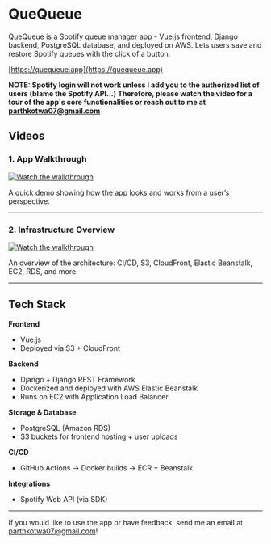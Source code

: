 # QueQueue

QueQueue is a Spotify queue manager app - Vue.js frontend, Django backend, PostgreSQL database, and deployed on AWS. Lets users save and restore Spotify queues with the click of a button. 

[https://quequeue.app](https://quequeue.app)  

**NOTE: Spotify login will not work unless I add you to the authorized list of users (blame the Spotify API...) Therefore, please watch the video for a tour of the app's core functionalities or reach out to me at parthkotwa07@gmail.com**

## Videos

### 1. App Walkthrough
[![Watch the walkthrough](https://img.youtube.com/vi/hJ-PSDomcfE/maxresdefault.jpg)](https://youtu.be/hJ-PSDomcfE)

A quick demo showing how the app looks and works from a user’s perspective.

---

### 2. Infrastructure Overview
[![Watch the walkthrough](https://img.youtube.com/vi/vKi6S3hv4t0/maxresdefault.jpg)](https://youtu.be/vKi6S3hv4t0)

An overview of the architecture: CI/CD, S3, CloudFront, Elastic Beanstalk, EC2, RDS, and more.

---

## Tech Stack

**Frontend**
- Vue.js  
- Deployed via S3 + CloudFront  

**Backend**
- Django + Django REST Framework  
- Dockerized and deployed with AWS Elastic Beanstalk  
- Runs on EC2 with Application Load Balancer  

**Storage & Database**
- PostgreSQL (Amazon RDS)  
- S3 buckets for frontend hosting + user uploads  

**CI/CD**
- GitHub Actions → Docker builds → ECR + Beanstalk  

**Integrations**
- Spotify Web API (via SDK)  

---

If you would like to use the app or have feedback, send me an email at parthkotwa07@gmail.com!
